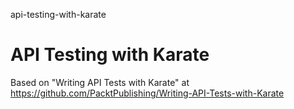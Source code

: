 api-testing-with-karate
# API Testing with Karate

Based on "Writing API Tests with Karate" at https://github.com/PacktPublishing/Writing-API-Tests-with-Karate
